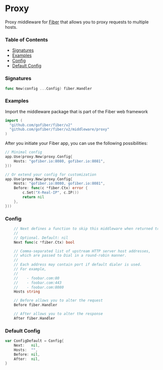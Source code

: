 # Proxy
Proxy middleware for [Fiber](https://github.com/gofiber/fiber) that allows you to proxy requests to multiple hosts.

### Table of Contents
- [Signatures](#signatures)
- [Examples](#examples)
- [Config](#config)
- [Default Config](#default-config)


### Signatures
```go
func New(config ...Config) fiber.Handler
```

### Examples
Import the middleware package that is part of the Fiber web framework
```go
import (
  "github.com/gofiber/fiber/v2"
  "github.com/gofiber/fiber/v2/middleware/proxy"
)
```

After you initiate your Fiber app, you can use the following possibilities:
```go
// Minimal config
app.Use(proxy.New(proxy.Config{
	Hosts: "gofiber.io:8080, gofiber.io:8081",
}))

// Or extend your config for customization
app.Use(proxy.New(proxy.Config{
	Hosts: "gofiber.io:8080, gofiber.io:8081",
	Before: func(c *fiber.Ctx) error {
		c.Set("X-Real-IP", c.IP())
		return nil
	},
}))
```

### Config
```go
	// Next defines a function to skip this middleware when returned true.
	//
	// Optional. Default: nil
	Next func(c *fiber.Ctx) bool

	// Comma-separated list of upstream HTTP server host addresses,
	// which are passed to Dial in a round-robin manner.
	//
	// Each address may contain port if default dialer is used.
	// For example,
	//
	//    - foobar.com:80
	//    - foobar.com:443
	//    - foobar.com:8080
	Hosts string

	// Before allows you to alter the request
	Before fiber.Handler

	// After allows you to alter the response
	After fiber.Handler
```

### Default Config
```go
var ConfigDefault = Config{
	Next:   nil,
	Hosts:  "",
	Before: nil,
	After:  nil,
}
```